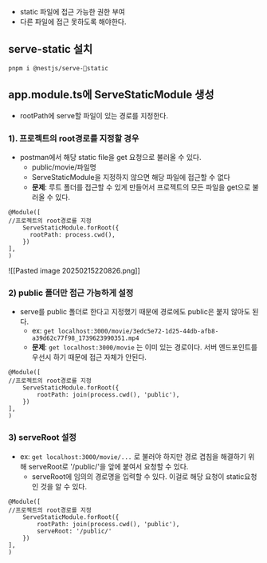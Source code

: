 - static 파일에 접근 가능한 권한 부여
- 다른 파일에 접근 못하도록 해야한다.
## serve-static 설치
`pnpm i @nestjs/serve-static `

## app.module.ts에 ServeStaticModule 생성
- rootPath에 serve할 파일이 있는 경로를 지정한다.

### 1). 프로젝트의 root경로를 지정할 경우
- postman에서 해당 static file을 get 요청으로 불러올 수 있다.
	- public/movie/파일명
	- ServeStaticModule을 지정하지 않으면 해당 파일에 접근할 수 없다
	- **문제**: 루트 폴더를 접근할 수 있게 만들어서 프로젝트의 모든 파일을 get으로 불러올 수 있다. 
```node
@Module([
//프로젝트의 root경로를 지정
	ServeStaticModule.forRoot({  
	  rootPath: process.cwd(),  
	})
],
)
```

![[Pasted image 20250215220826.png]]

### 2) public 폴더만 접근 가능하게 설정
- serve를 public 폴더로 한다고 지정했기 때문에 경로에도 public은 붙지 않아도 된다.
	- ex: `get localhost:3000/movie/3edc5e72-1d25-44db-afb8-a39d62c77f98_1739623990351.mp4`
	- **문제**: `get localhost:3000/movie` 는 이미 있는 경로이다. 서버 엔드포인트를 우선시 하기 때문에 접근 자체가 안된다.

```node
@Module([
//프로젝트의 root경로를 지정
	ServeStaticModule.forRoot({  
		rootPath: join(process.cwd(), 'public'),
	})
],
)
```

### 3) serveRoot 설정
- ex: `get localhost:3000/movie/...` 로 불러야 하지만 경로 겹침을 해결하기 위해 serveRoot로 '/public/'을 앞에 붙여서 요청할 수 있다.
	- serveRoot에 임의의 경로명을 입력할 수 있다. 이걸로 해당 요청이 static요청인 것을 알 수 있다.

```node
@Module([
//프로젝트의 root경로를 지정
	ServeStaticModule.forRoot({  
		rootPath: join(process.cwd(), 'public'),
		serveRoot: '/public/'
	})
],
)
```